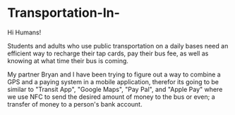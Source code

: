 # Transportation-In-

Hi Humans!

Students and adults who use public transportation on a daily bases need an efficient way to recharge their tap cards, pay their bus fee, as well as knowing at what time their bus is coming. 

My partner Bryan and I have been trying to figure out a way to combine a GPS and a paying system in a mobile application, therefor its going to be similar to "Transit App", "Google Maps", "Pay Pal", and "Apple Pay" where we use NFC to send the desired amount of money to the bus or even; a transfer of money to a person's bank account.  
